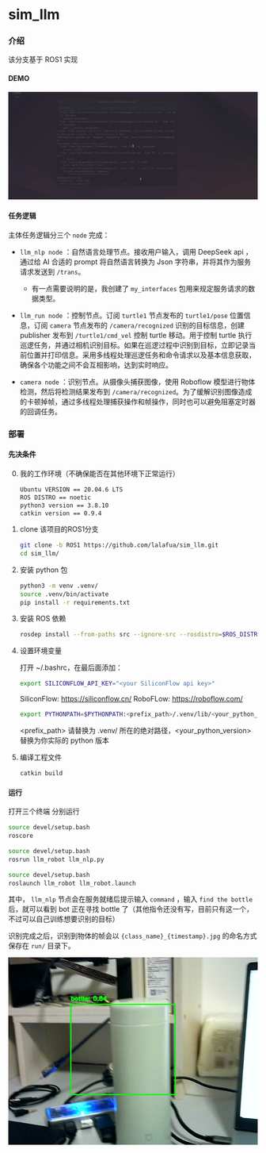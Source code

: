 # sim_llm
  
### 介绍
  
该分支基于 ROS1 实现

#### DEMO

![](assets/demo.gif)
  
#### 任务逻辑
主体任务逻辑分三个 `node` 完成：
  
- `llm_nlp node` ：自然语言处理节点。接收用户输入，调用 DeepSeek api ，通过给 AI 合适的 prompt 将自然语言转换为 Json 字符串，并将其作为服务请求发送到 `/trans`。
    - 有一点需要说明的是，我创建了 `my_interfaces` 包用来规定服务请求的数据类型。
  
- `llm_run node` ：控制节点。订阅 `turtle1` 节点发布的 `turtle1/pose` 位置信息，订阅 `camera` 节点发布的 `/camera/recognized` 识别的目标信息，创建 publisher 发布到 `/turtle1/cmd_vel` 控制 turtle 移动。用于控制 turtle 执行巡逻任务，并通过相机识别目标。如果在巡逻过程中识别到目标，立即记录当前位置并打印信息。采用多线程处理巡逻任务和命令请求以及基本信息获取，确保各个功能之间不会互相影响，达到实时响应。
  
- `camera node` ：识别节点。从摄像头捕获图像，使用 Roboflow 模型进行物体检测，然后将检测结果发布到 `/camera/recognized`。为了缓解识别图像造成的卡顿掉帧，通过多线程处理捕获操作和帧操作，同时也可以避免阻塞定时器的回调任务。
  
### 部署
  
#### 先决条件
0. 我的工作环境（不确保能否在其他环境下正常运行）
  
    ```
    Ubuntu VERSION == 20.04.6 LTS
    ROS DISTRO == noetic
    python3 version == 3.8.10
    catkin version == 0.9.4
    ```
  
1. clone 该项目的ROS1分支
  
    ```bash
    git clone -b ROS1 https://github.com/lalafua/sim_llm.git
    cd sim_llm/
    ```
  
2. 安装 python 包
  
    ```bash
    python3 -m venv .venv/
    source .venv/bin/activate
    pip install -r requirements.txt
    ```

3. 安装 ROS 依赖

    ```bash
    rosdep install --from-paths src --ignore-src --rosdistro=$ROS_DISTRO -y
    ```

4. 设置环境变量

    打开 ~/.bashrc，在最后面添加：
    ```bash
    export SILICONFLOW_API_KEY="<your SiliconFlow api key>"
    ``` 
    SiliconFlow: https://siliconflow.cn/
    RoboFLow: https://roboflow.com/

    ```bash
    export PYTHONPATH=$PYTHONPATH:<prefix_path>/.venv/lib/<your_python_versin>/site-packages/
    ```
    <prefix_path> 请替换为 .venv/ 所在的绝对路径，<your_python_version> 替换为你实际的 python 版本  

5. 编译工程文件
  
    ```bash
    catkin build
    ```
  
#### 运行
  
打开三个终端
分别运行

```bash
source devel/setup.bash
roscore
```
```bash
source devel/setup.bash
rosrun llm_robot llm_nlp.py
```
```bash
source devel/setup.bash
roslaunch llm_robot llm_robot.launch
```
  
其中， `llm_nlp` 节点会在服务就绪后提示输入 `command` ，输入 `find the bottle` 后，就可以看到 bot 正在寻找 bottle 了（其他指令还没有写，目前只有这一个，不过可以自己训练想要识别的目标）

识别完成之后，识别到物体的帧会以 `{class_name}_{timestamp}.jpg` 的命名方式保存在 `run/` 目录下。

![](run/bottle_20250211-055106.jpg)
  
  
  
